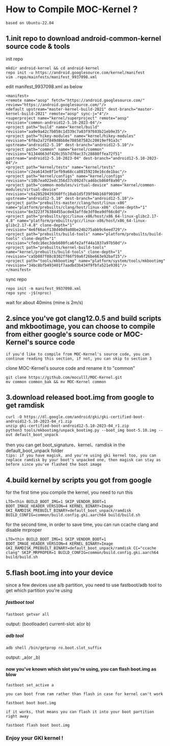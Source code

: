 # How to Compile MOC-Kernel ?
`based on Ubuntu-22.04`
## 1.init repo to download android-common-kernel source code & tools
init repo
```
mkdir android-kernel && cd android-kernel
repo init -u https://android.googlesource.com/kernel/manifest
vim .repo/mainfests/manifest_9937098.xml
```
edit manifest_9937098.xml as below
```
<manifest>
<remote name="aosp" fetch="https://android.googlesource.com/" review="https://android.googlesource.com/"/>
<default upstream="master-kernel-build-2021" dest-branch="master-kernel-build-2021" remote="aosp" sync-j="4"/>
<superproject name="kernel/superproject" remote="aosp" revision="common-android12-5.10-2023-04"/>
<project path="build" name="kernel/build" revision="aa9e9a42c7b058c1d339c7a03f97683b21eb9e35"/>
<project path="hikey-modules" name="kernel/hikey-modules" revision="6f0a2a72f849d8bb8e708587582c20019ef91a3c" upstream="android12-5.10" dest-branch="android12-5.10"/>
<project path="common" name="kernel/common" revision="61344663df420c35b7d70ac37c28880ffea72f51" upstream="android12-5.10-2023-04" dest-branch="android12-5.10-2023-04"/>
<project path="kernel/tests" name="kernel/tests" revision="c2ea6143e8f1efb9a68cca88159210e16cde1bac"/>
<project path="kernel/configs" name="kernel/configs" revision="c10b7ea022edc356d37c092d7ca46bcb860f8a90"/>
<project path="common-modules/virtual-device" name="kernel/common-modules/virtual-device" revision="c6a28520439360ffc10ab1d5f39f94b168f9010d" upstream="android12-5.10" dest-branch="android12-5.10"/>
<project path="prebuilts-master/clang/host/linux-x86" name="platform/prebuilts/clang/host/linux-x86" clone-depth="1" revision="6e3223f76384455acde43affde3df0ea9df66c0d"/>
<project path="prebuilts/gcc/linux-x86/host/x86_64-linux-glibc2.17-4.8" name="platform/prebuilts/gcc/linux-x86/host/x86_64-linux-glibc2.17-4.8" clone-depth="1" revision="4e6f66acf138d40d9a80be24b275abb9c6eed729"/>
<project path="prebuilts/build-tools" name="platform/prebuilts/build-tools" clone-depth="1" revision="cfedc16ec3deb680fca6fe2aff44a1837a97b50d"/>
<project path="prebuilts/kernel-build-tools" name="kernel/prebuilts/build-tools" clone-depth="1" revision="ca5b087f88c0302ff66f59a6f26be663e92baf15"/>
<project path="tools/mkbootimg" name="platform/system/tools/mkbootimg" revision="34bc8bfb493401f7aadbd3b434f9fbfa521e9301"/>
</manifest>
```
sync repo
```
repo init -m manifest_9937098.xml
repo sync -j$(nproc)
```
wait for about 40mins (mine is 2m/s)

## 2.since you've got clang12.0.5 and build scripts and mkbootimage, you can choose to compile from either google's source code or MOC-Kernel's source code
`if you'd like to compile from MOC-Kernel's source code, you can  continue reading this section, if not, you can skip to section 3`  

clone MOC-Kernel's source code and rename it to "common"
```
git clone https://github.com/moculll/MOC-Kernel.git
mv common common_bak && mv MOC-Kernel common
```

## 3.download released boot.img from google to get ramdisk
```
curl -O https://dl.google.com/android/gki/gki-certified-boot-android12-5.10-2023-04_r1.zip
unzip gki-certified-boot-android12-5.10-2023-04_r1.zip
python3 tools/mkbootimg/unpack_bootimg.py --boot_img boot-5.10.img --out default_boot_unpack
```
then you can get boot_signature、kernel、ramdisk in the default_boot_unpack folder  
`tips: if you have magisk, and you're using gki kernel too, you can replace ramdisk by your boot's unpacked one, then magisk can stay as before since you've flashed the boot image`

## 4.build kernel by scripts you got from google

for the first time you compile the kernel, you need to run this

```
LTO=thin BUILD_BOOT_IMG=1 SKIP_VENDOR_BOOT=1 BOOT_IMAGE_HEADER_VERSION=4 KERNEL_BINARY=Image GKI_RAMDISK_PREBUILT_BINARY=default_boot_unpack/ramdisk BUILD_CONFIG=common/build.config.gki.aarch64 build/build.sh
```

for the second time, in order to save time, you can run ccache clang and disable mrproper

```
LTO=thin BUILD_BOOT_IMG=1 SKIP_VENDOR_BOOT=1 BOOT_IMAGE_HEADER_VERSION=4 KERNEL_BINARY=Image GKI_RAMDISK_PREBUILT_BINARY=default_boot_unpack/ramdisk CC="ccache clang" SKIP_MRPROPER=1 BUILD_CONFIG=common/build.config.gki.aarch64 build/build.sh
```

## 5.flash boot.img into your device
since a few devices use a/b partition, you need to use fastboot/adb tool to get which partition you're using
##### fastboot tool
```
fastboot getvar all
```
output: (bootloader) current-slot: a(or b)

##### adb tool
```
adb shell /bin/getprop ro.boot.slot_suffix
```
output: _a(or _b)

#### now you've known which slot you're using, you can flash boot.img as blow
```
fastboot set_active a
```

`you can boot from ram rather than flash in case for kernel can't work`
```
fastboot boot boot.img
```
`if it works, that means you can flash it into your boot partition right away`
```
fastboot flash boot boot.img
```

### Enjoy your GKI kernel !